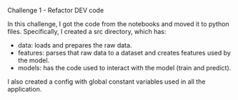 
Challenge 1 - Refactor DEV code

In this challenge, I got the code from the notebooks and moved it to python files. Specifically, I created a src directory, which has:

- data: loads and prepares the raw data.
- features: parses that raw data to a dataset and creates features used by the model.
- models: has the code used to interact with the model (train and predict).

I also created a config with global constant variables used in all the application.

